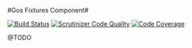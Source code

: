 #Gos Fixtures Component#

[![Build Status](https://travis-ci.org/GeniusesOfSymfony/Fixture.svg?branch=master)](https://travis-ci.org/GeniusesOfSymfony/Fixture) [![Scrutinizer Code Quality](https://scrutinizer-ci.com/g/GeniusesOfSymfony/Fixture/badges/quality-score.png?s=cd81b8904ea4e7fed18dca9f818a70c95cd5609f)](https://scrutinizer-ci.com/g/GeniusesOfSymfony/Fixture/) [![Code Coverage](https://scrutinizer-ci.com/g/GeniusesOfSymfony/Fixture/badges/coverage.png?s=12196f0bbfc1df793c50a3ece8b7f8487df774b0)](https://scrutinizer-ci.com/g/GeniusesOfSymfony/Fixture/)

@TODO